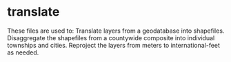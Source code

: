 # translate
These files are used to:
Translate layers from a geodatabase into shapefiles.
Disaggregate the shapefiles from a countywide composite into individual townships and cities.
Reproject the layers from meters to international-feet as needed.
